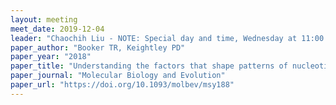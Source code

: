 ```yaml
---
layout: meeting
meet_date: 2019-12-04
leader: "Chaochih Liu - NOTE: Special day and time, Wednesday at 11:00 AM"
paper_author: "Booker TR, Keightley PD"
paper_year: "2018"
paper_title: "Understanding the factors that shape patterns of nucleotide diversity in the house mouse genome"
paper_journal: "Molecular Biology and Evolution"
paper_url: "https://doi.org/10.1093/molbev/msy188"
---
```

